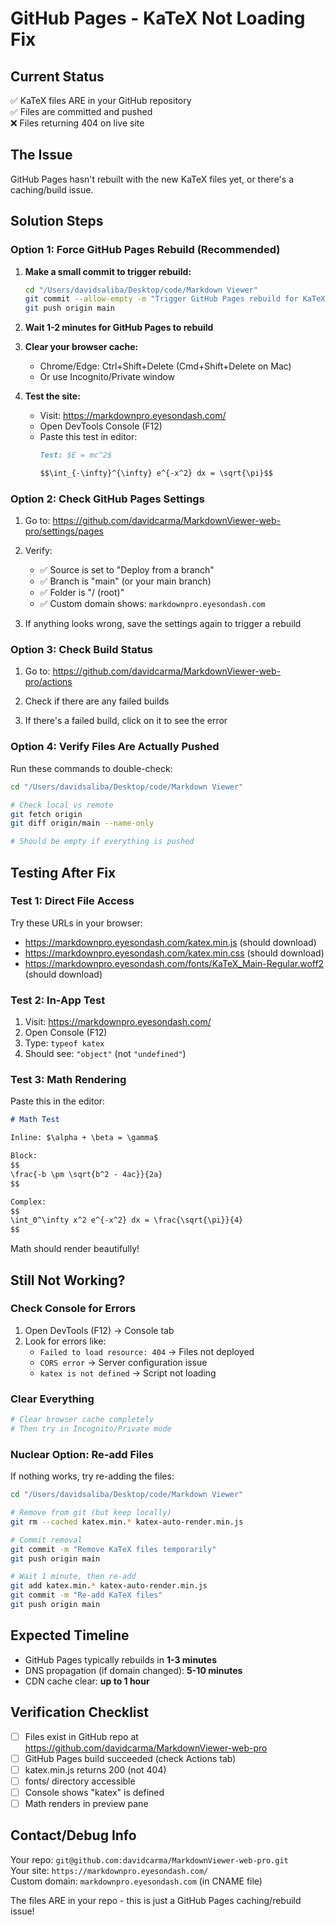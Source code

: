 # GitHub Pages - KaTeX Not Loading Fix

## Current Status
✅ KaTeX files ARE in your GitHub repository  
✅ Files are committed and pushed  
❌ Files returning 404 on live site  

## The Issue
GitHub Pages hasn't rebuilt with the new KaTeX files yet, or there's a caching/build issue.

## Solution Steps

### Option 1: Force GitHub Pages Rebuild (Recommended)

1. **Make a small commit to trigger rebuild:**
   ```bash
   cd "/Users/davidsaliba/Desktop/code/Markdown Viewer"
   git commit --allow-empty -m "Trigger GitHub Pages rebuild for KaTeX"
   git push origin main
   ```

2. **Wait 1-2 minutes for GitHub Pages to rebuild**

3. **Clear your browser cache:**
   - Chrome/Edge: Ctrl+Shift+Delete (Cmd+Shift+Delete on Mac)
   - Or use Incognito/Private window

4. **Test the site:**
   - Visit: https://markdownpro.eyesondash.com/
   - Open DevTools Console (F12)
   - Paste this test in editor:
     ```markdown
     Test: $E = mc^2$
     
     $$\int_{-\infty}^{\infty} e^{-x^2} dx = \sqrt{\pi}$$
     ```

### Option 2: Check GitHub Pages Settings

1. Go to: https://github.com/davidcarma/MarkdownViewer-web-pro/settings/pages

2. Verify:
   - ✅ Source is set to "Deploy from a branch"
   - ✅ Branch is "main" (or your main branch)
   - ✅ Folder is "/ (root)"
   - ✅ Custom domain shows: `markdownpro.eyesondash.com`

3. If anything looks wrong, save the settings again to trigger a rebuild

### Option 3: Check Build Status

1. Go to: https://github.com/davidcarma/MarkdownViewer-web-pro/actions

2. Check if there are any failed builds

3. If there's a failed build, click on it to see the error

### Option 4: Verify Files Are Actually Pushed

Run these commands to double-check:

```bash
cd "/Users/davidsaliba/Desktop/code/Markdown Viewer"

# Check local vs remote
git fetch origin
git diff origin/main --name-only

# Should be empty if everything is pushed
```

## Testing After Fix

### Test 1: Direct File Access
Try these URLs in your browser:
- https://markdownpro.eyesondash.com/katex.min.js (should download)
- https://markdownpro.eyesondash.com/katex.min.css (should download)
- https://markdownpro.eyesondash.com/fonts/KaTeX_Main-Regular.woff2 (should download)

### Test 2: In-App Test
1. Visit: https://markdownpro.eyesondash.com/
2. Open Console (F12)
3. Type: `typeof katex`
4. Should see: `"object"` (not `"undefined"`)

### Test 3: Math Rendering
Paste this in the editor:
```markdown
# Math Test

Inline: $\alpha + \beta = \gamma$

Block:
$$
\frac{-b \pm \sqrt{b^2 - 4ac}}{2a}
$$

Complex:
$$
\int_0^\infty x^2 e^{-x^2} dx = \frac{\sqrt{\pi}}{4}
$$
```

Math should render beautifully!

## Still Not Working?

### Check Console for Errors
1. Open DevTools (F12) → Console tab
2. Look for errors like:
   - `Failed to load resource: 404` → Files not deployed
   - `CORS error` → Server configuration issue
   - `katex is not defined` → Script not loading

### Clear Everything
```bash
# Clear browser cache completely
# Then try in Incognito/Private mode
```

### Nuclear Option: Re-add Files
If nothing works, try re-adding the files:

```bash
cd "/Users/davidsaliba/Desktop/code/Markdown Viewer"

# Remove from git (but keep locally)
git rm --cached katex.min.* katex-auto-render.min.js

# Commit removal
git commit -m "Remove KaTeX files temporarily"
git push origin main

# Wait 1 minute, then re-add
git add katex.min.* katex-auto-render.min.js
git commit -m "Re-add KaTeX files"
git push origin main
```

## Expected Timeline
- GitHub Pages typically rebuilds in **1-3 minutes**
- DNS propagation (if domain changed): **5-10 minutes**
- CDN cache clear: **up to 1 hour**

## Verification Checklist
- [ ] Files exist in GitHub repo at https://github.com/davidcarma/MarkdownViewer-web-pro
- [ ] GitHub Pages build succeeded (check Actions tab)
- [ ] katex.min.js returns 200 (not 404)
- [ ] fonts/ directory accessible
- [ ] Console shows "katex" is defined
- [ ] Math renders in preview pane

## Contact/Debug Info
Your repo: `git@github.com:davidcarma/MarkdownViewer-web-pro.git`  
Your site: `https://markdownpro.eyesondash.com/`  
Custom domain: `markdownpro.eyesondash.com` (in CNAME file)

The files ARE in your repo - this is just a GitHub Pages caching/rebuild issue!


